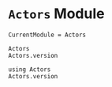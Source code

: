 # `Actors` Module

```@meta
CurrentModule = Actors
```

```@docs
Actors
Actors.version
```

```@repl
using Actors
Actors.version
```
